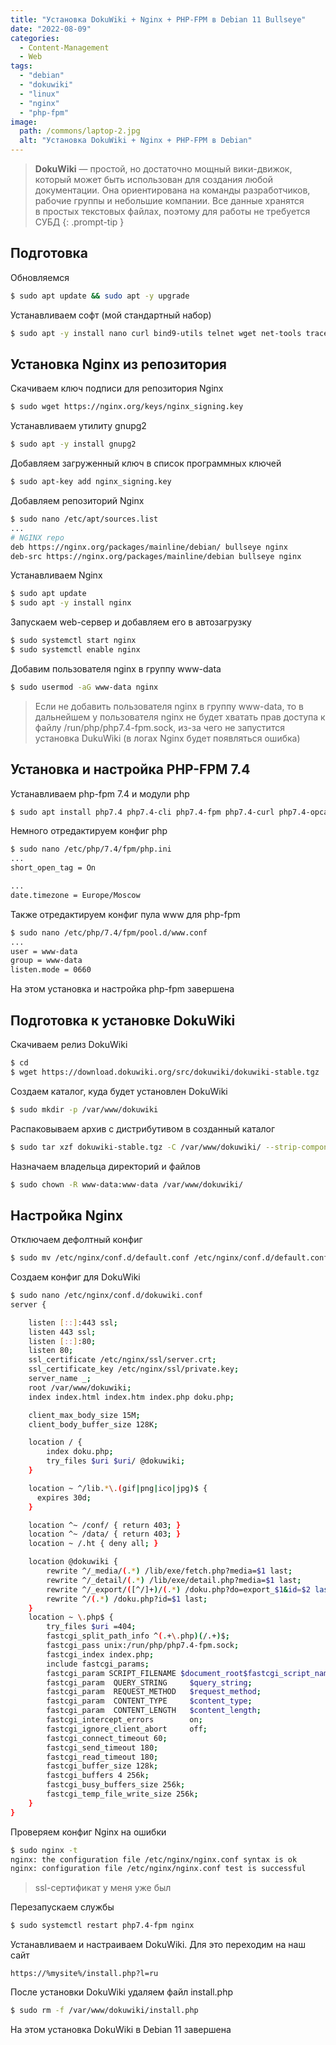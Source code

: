 ```yaml
---
title: "Установка DokuWiki + Nginx + PHP-FPM в Debian 11 Bullseye"
date: "2022-08-09"
categories: 
  - Content-Management
  - Web
tags: 
  - "debian"
  - "dokuwiki"
  - "linux"
  - "nginx"
  - "php-fpm"
image:
  path: /commons/laptop-2.jpg
  alt: "Установка DokuWiki + Nginx + PHP-FPM в Debian"
---
```


> **DokuWiki** — простой, но достаточно мощный вики-движок, который может быть использован для создания любой документации. Она ориентирована на команды разработчиков, рабочие группы и небольшие компании. Все данные хранятся в простых текстовых файлах, поэтому для работы не требуется СУБД
{: .prompt-tip }

## Подготовка

Обновляемся

```sh
$ sudo apt update && sudo apt -y upgrade
```

Устанавливаем софт (мой стандартный набор)

```sh
$ sudo apt -y install nano curl bind9-utils telnet wget net-tools traceroute git tcpdump rsync open-vm-tools mlocate htop tar zip unzip  cloud-guest-utils
```

## Установка Nginx из репозитория

Скачиваем ключ подписи для репозитория Nginx

```sh
$ sudo wget https://nginx.org/keys/nginx_signing.key
```

Устанавливаем утилиту gnupg2

```sh
$ sudo apt -y install gnupg2
```

Добавляем загруженный ключ в список программных ключей

```sh
$ sudo apt-key add nginx_signing.key
```

Добавляем репозиторий Nginx

```sh
$ sudo nano /etc/apt/sources.list
...
# NGINX repo
deb https://nginx.org/packages/mainline/debian/ bullseye nginx
deb-src https://nginx.org/packages/mainline/debian bullseye nginx
```

Устанавливаем Nginx

```sh
$ sudo apt update
$ sudo apt -y install nginx
```

Запускаем web-сервер и добавляем его в автозагрузку

```sh
$ sudo systemctl start nginx
$ sudo systemctl enable nginx
```

Добавим пользователя nginx в группу www-data

```sh
$ sudo usermod -aG www-data nginx
```

> Если не добавить пользователя nginx в группу www-data, то в дальнейшем у пользователя nginx не будет хватать прав доступа к файлу /run/php/php7.4-fpm.sock, из-за чего не запустится установка DukuWiki (в логах Nginx будет появляться ошибка)

## Установка и настройка PHP-FPM 7.4

Устанавливаем php-fpm 7.4 и модули php

```sh
$ sudo apt install php7.4 php7.4-cli php7.4-fpm php7.4-curl php7.4-opcache php7.4-gd php7.4-xml php7.4-zip php7.4-json php7.4-mbstring php7.4-intl php7.4-imagick
```

Немного отредактируем конфиг php

```sh
$ sudo nano /etc/php/7.4/fpm/php.ini
...
short_open_tag = On

...
date.timezone = Europe/Moscow
```

Также отредактируем конфиг пула www для php-fpm

```sh
$ sudo nano /etc/php/7.4/fpm/pool.d/www.conf
...
user = www-data
group = www-data
listen.mode = 0660
```

На этом установка и настройка php-fpm завершена

## Подготовка к установке DokuWiki

Скачиваем релиз DokuWiki

```sh
$ cd
$ wget https://download.dokuwiki.org/src/dokuwiki/dokuwiki-stable.tgz
```

Создаем каталог, куда будет установлен DokuWiki

```sh
$ sudo mkdir -p /var/www/dokuwiki
```

Распаковываем архив с дистрибутивом в созданный каталог

```sh
$ sudo tar xzf dokuwiki-stable.tgz -C /var/www/dokuwiki/ --strip-components=1
```

Назначаем владельца директорий и файлов

```sh
$ sudo chown -R www-data:www-data /var/www/dokuwiki/
```

## Настройка Nginx

Отключаем дефолтный конфиг

```sh
$ sudo mv /etc/nginx/conf.d/default.conf /etc/nginx/conf.d/default.conf.disabled
```

Создаем конфиг для DokuWiki

```sh
$ sudo nano /etc/nginx/conf.d/dokuwiki.conf
server {

    listen [::]:443 ssl;
    listen 443 ssl;
    listen [::]:80;
    listen 80;
    ssl_certificate /etc/nginx/ssl/server.crt;
    ssl_certificate_key /etc/nginx/ssl/private.key;
    server_name _;
    root /var/www/dokuwiki;
    index index.html index.htm index.php doku.php;

    client_max_body_size 15M;
    client_body_buffer_size 128K;

    location / {
	    index doku.php;
        try_files $uri $uri/ @dokuwiki;
    }

    location ~ ^/lib.*\.(gif|png|ico|jpg)$ {
      expires 30d;
    }

    location ^~ /conf/ { return 403; }
    location ^~ /data/ { return 403; }
    location ~ /.ht { deny all; }

    location @dokuwiki {
        rewrite ^/_media/(.*) /lib/exe/fetch.php?media=$1 last;
        rewrite ^/_detail/(.*) /lib/exe/detail.php?media=$1 last;
        rewrite ^/_export/([^/]+)/(.*) /doku.php?do=export_$1&id=$2 last;
        rewrite ^/(.*) /doku.php?id=$1 last;
    }
    location ~ \.php$ {
        try_files $uri =404;
        fastcgi_split_path_info ^(.+\.php)(/.+)$;
        fastcgi_pass unix:/run/php/php7.4-fpm.sock;
        fastcgi_index index.php;
        include fastcgi_params;
        fastcgi_param SCRIPT_FILENAME $document_root$fastcgi_script_name;
        fastcgi_param  QUERY_STRING     $query_string;
        fastcgi_param  REQUEST_METHOD   $request_method;
        fastcgi_param  CONTENT_TYPE     $content_type;
        fastcgi_param  CONTENT_LENGTH   $content_length;
        fastcgi_intercept_errors        on;
        fastcgi_ignore_client_abort     off;
        fastcgi_connect_timeout 60;
        fastcgi_send_timeout 180;
        fastcgi_read_timeout 180;
        fastcgi_buffer_size 128k;
        fastcgi_buffers 4 256k;
        fastcgi_busy_buffers_size 256k;
        fastcgi_temp_file_write_size 256k;
    }
}
```

Проверяем конфиг Nginx на ошибки

```sh
$ sudo nginx -t
nginx: the configuration file /etc/nginx/nginx.conf syntax is ok
nginx: configuration file /etc/nginx/nginx.conf test is successful
```

> ssl-сертификат у меня уже был

Перезапускаем службы

```sh
$ sudo systemctl restart php7.4-fpm nginx
```

Устанавливаем и настраиваем DokuWiki. Для это переходим на наш сайт

```
https://%mysite%/install.php?l=ru
```

После установки DokuWiki удаляем файл install.php

```sh
$ sudo rm -f /var/www/dokuwiki/install.php
```

На этом установка DokuWiki в Debian 11 завершена
